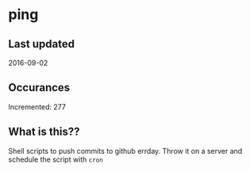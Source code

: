 # ping

## Last updated
2016-09-02

## Occurances
Incremented: 277

## What is this?? 
Shell scripts to push commits to github errday. Throw it on a server and schedule the script with `cron`
